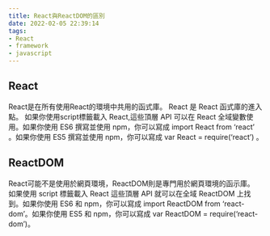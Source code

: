 ```yaml
---
title: React與ReactDOM的區別
date: 2022-02-05 22:39:14
tags:
- React
- framework
- javascript
---
```

## React

React是在所有使用React的環境中共用的函式庫。
React 是 React 函式庫的進入點。 如果你使用script標籤載入 React,這些頂層 API 可以在 React 全域變數使用。如果你使用 ES6 撰寫並使用 npm，你可以寫成 import React from ‘react’ 。如果你使用 ES5 撰寫並使用 npm，你可以寫成 var React = require(‘react’) 。

## ReactDOM

React可能不是使用於網頁環境，ReactDOM則是專門用於網頁環境的函示庫。<br>如果使用 script 標籤載入 React 這些頂層 API 就可以在全域 ReactDOM 上找到。如果你使用 ES6 和 npm，你可以寫成 import ReactDOM from ‘react-dom’。如果你使用 ES5 和 npm，你可以寫成 var ReactDOM = require(‘react-dom’)。